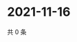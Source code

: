 # 2021-11-16

共 0 条

<!-- BEGIN WEIBO -->
<!-- 最后更新时间 Tue Nov 16 2021 03:00:36 GMT+0800 (China Standard Time) -->

<!-- END WEIBO -->
